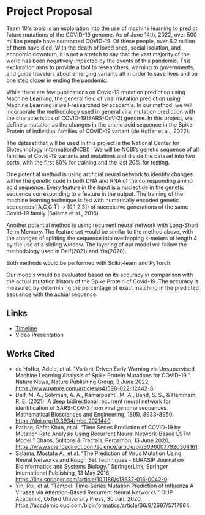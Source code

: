 # Project Proposal
Team 10's topic is an exploration into the use of machine learning to predict future mutations of the COVID-19 genome. As of June 14th, 2022, over 500 million people have contracted COVID-19. Of these people, over 6.2 million of them have died. With the death of loved ones, social isolation, and economic downturn, it is not a stretch to say that the vast majority of the world has been negatively impacted by the events of this pandemic. This exploration aims to provide a tool to researchers, warning to governments, and guide travelers about emerging variants all in order to save lives and be one step closer in ending the pandemic.


While there are few publications on Covid-19 mutation prediction using Machine Learning, the general field of viral mutation prediction using Machine Learning is well-researched by academia. In our method, we will incorporate the methodology used in general viral mutation prediction with the characteristics of COVID-19(SARS-CoV-2) genome. In this project, we define a mutation as the changes in the amino acid sequence in the Spike Protein of individual families of COVID-19 variant (de Hoffer et al., 2022). 

The dataset that will be used in this project is the National Center for Biotechnology Information(NCBI) . We will be NCBI’s genetic sequence of all families of Covid-19 variants and mutations and divide the dataset into two parts, with the first 80% for training and the last 20% for testing. 


One potential method is using artificial neural network to identify changes within the genetic code in both DNA and RNA of the corresponding amino acid sequence. Every feature in the input is a nucleotide in the genetic sequence corresponding to a feature in the output. The training of the machine learning technique is fed with numerically encoded genetic sequences([A,C,G,T] -> [0,1,2,3]) of successive generations of the same Covid-19 family ​​(Salama et al., 2016). 

Another potential method is using recurrent neural network with Long-Short Term Memory. The feature set would be similar to the method above, with the changes of splitting the sequence into overlapping k-meters of length 4 by the use of a sliding window. The layering of our model will follow the methodology used in Deif(2021) and Yin(2020). 

Both methods would be performed with Scikit-learn and PyTorch.

Our models would be evaluated based on its accuracy in comparison with the actual mutation history of the Spike Protein of Covid-19. The accuracy is measured by determining the percentage of exact matching in the predicted sequence with the actual sequence.

## Links
- [Timeline](https://docs.google.com/spreadsheets/d/1nTeB63nvPim6VD8VA3zFnEYTLGWwTaIt4XnW-lwcBYs/edit?usp=drivesdk)
- Video Presentation

## Works Cited
- de Hoffer, Adele, et al. “Variant-Driven Early Warning via Unsupervised Machine Learning Analysis of Spike Protein Mutations for COVID-19.” Nature News, Nature Publishing Group, 3 June 2022, https://www.nature.com/articles/s41598-022-12442-8. 
- Deif, M. A., Solyman, A. A., Kamarposhti, M. A., Band, S. S., & Hammam, R. E. (2021). A deep bidirectional recurrent neural network for identification of SARS-COV-2 from viral genome sequences. Mathematical Biosciences and Engineering, 18(6), 8933–8950. https://doi.org/10.3934/mbe.2021440 
- Pathan, Refat Khan, et al. “Time Series Prediction of COVID-19 by Mutation Rate Analysis Using Recurrent Neural Network-Based LSTM Model.” Chaos, Solitons & Fractals, Pergamon, 13 June 2020, https://www.sciencedirect.com/science/article/pii/S0960077920304161. 
- Salama, Mostafa A., et al. “The Prediction of Virus Mutation Using Neural Networks and Rough Set Techniques - EURASIP Journal on Bioinformatics and Systems Biology.” SpringerLink, Springer International Publishing, 13 May 2016, https://link.springer.com/article/10.1186/s13637-016-0042-0. 
- Yin, Rui, et al. “Tempel: Time-Series Mutation Prediction of Influenza A Viruses via Attention-Based Recurrent Neural Networks.” OUP Academic, Oxford University Press, 30 Jan. 2020, https://academic.oup.com/bioinformatics/article/36/9/2697/5717964.
